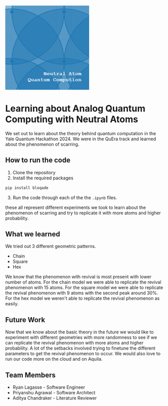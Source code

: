 ![logo](./neutral_atom_quantum.jpg)

# Learning about Analog Quantum Computing with Neutral Atoms

We set out to learn about the theory behind quantum computation in the Yale Quantum Hackathon 2024. We were in the QuEra track and learned about the phenomenon of scarring.

## How to run the code
1. Clone the repository
2. Install the required packages
```bash
pip install bloqade
```
3. Run the code through each of the the `.ipynb` files. 

these all represent different experiments we took to learn about the phenomenon of scarring and try to replicate it with more atoms and higher probability. 

## What we learned
We tried out 3 different geometric patterns.
- Chain
- Square
- Hex

We know that the phenomenon with revival is most present with lower number of atoms. For the chain model we were able to replicate the revival phenomenon with 15 atoms. For the square model we were able to replicate the revival phenomenon with 9 atoms with the second peak around 30%. For the hex model we weren't able to replicate the revival phenomenon as easily.


## Future Work
Now that we know about the basic theory in the future we would like to experiment with different geometries with more randomness to see if we can replicate the revival phenomenon with more atoms and higher probability. A lot of the setbacks involved trying to finetune the different parameters to get the revival phenomenon to occur. We would also love to run our code more on the cloud and on Aquila.


## Team Members
- Ryan Lagasse - Software Engineer
- Priyanshu Agrawal - Software Architect
- Aditya Chandraker - Literature Reviewer